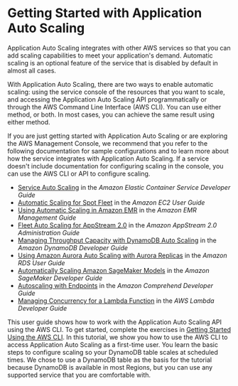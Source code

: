 # Getting Started with Application Auto Scaling<a name="getting-started"></a>

Application Auto Scaling integrates with other AWS services so that you can add scaling capabilities to meet your application's demand\. Automatic scaling is an optional feature of the service that is disabled by default in almost all cases\. 

With Application Auto Scaling, there are two ways to enable automatic scaling: using the service console of the resources that you want to scale, and accessing the Application Auto Scaling API programmatically or through the AWS Command Line Interface \(AWS CLI\)\. You can use either method, or both\. In most cases, you can achieve the same result using either method\.

If you are just getting started with Application Auto Scaling or are exploring the AWS Management Console, we recommend that you refer to the following documentation for sample configurations and to learn more about how the service integrates with Application Auto Scaling\. If a service doesn't include documentation for configuring scaling in the console, you can use the AWS CLI or API to configure scaling\.
+ [Service Auto Scaling](https://docs.aws.amazon.com/AmazonECS/latest/developerguide/service-auto-scaling.html) in the *Amazon Elastic Container Service Developer Guide*
+ [Automatic Scaling for Spot Fleet](https://docs.aws.amazon.com/AWSEC2/latest/UserGuide/spot-fleet-automatic-scaling.html) in the *Amazon EC2 User Guide*
+ [Using Automatic Scaling in Amazon EMR](https://docs.aws.amazon.com/emr/latest/ManagementGuide/emr-automatic-scaling.html) in the *Amazon EMR Management Guide*
+ [Fleet Auto Scaling for AppStream 2\.0](https://docs.aws.amazon.com/appstream2/latest/developerguide/autoscaling.html) in the *Amazon AppStream 2\.0 Administration Guide*
+ [Managing Throughput Capacity with DynamoDB Auto Scaling](https://docs.aws.amazon.com/amazondynamodb/latest/developerguide/AutoScaling.html) in the *Amazon DynamoDB Developer Guide*
+ [Using Amazon Aurora Auto Scaling with Aurora Replicas](https://docs.aws.amazon.com/AmazonRDS/latest/AuroraUserGuide/Aurora.Integrating.AutoScaling.html) in the *Amazon RDS User Guide*
+ [Automatically Scaling Amazon SageMaker Models](https://docs.aws.amazon.com/sagemaker/latest/dg/endpoint-auto-scaling.html) in the *Amazon SageMaker Developer Guide*
+ [Autoscaling with Endpoints](https://docs.aws.amazon.com/comprehend/latest/dg/comprehend-autoscaling.html) in the *Amazon Comprehend Developer Guide*
+ [Managing Concurrency for a Lambda Function](https://docs.aws.amazon.com/lambda/latest/dg/configuration-concurrency.html) in the *AWS Lambda Developer Guide*

This user guide shows how to work with the Application Auto Scaling API using the AWS CLI\. To get started, complete the exercises in [Getting Started Using the AWS CLI](get-started-exercise.md)\. In this tutorial, we show you how to use the AWS CLI to access Application Auto Scaling as a first\-time user\. You learn the basic steps to configure scaling so your DynamoDB table scales at scheduled times\. We chose to use a DynamoDB table as the basis for the tutorial because DynamoDB is available in most Regions, but you can use any supported service that you are comfortable with\.